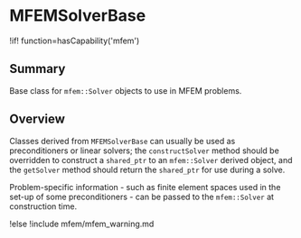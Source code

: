 # MFEMSolverBase

!if! function=hasCapability('mfem')

## Summary

Base class for `mfem::Solver` objects to use in MFEM problems.

## Overview

Classes derived from `MFEMSolverBase` can usually be used as preconditioners or linear solvers; the
`constructSolver` method should be overridden to construct a `shared_ptr` to an `mfem::Solver`
derived object, and the `getSolver` method should return the `shared_ptr` for use during a solve.

Problem-specific information - such as finite element spaces used in the set-up of some
preconditioners - can be passed to the `mfem::Solver` at construction time.


!else
!include mfem/mfem_warning.md

